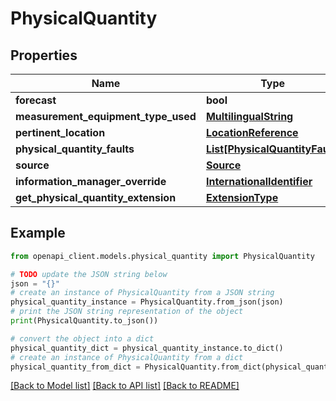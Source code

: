 # PhysicalQuantity


## Properties

Name | Type | Description | Notes
------------ | ------------- | ------------- | -------------
**forecast** | **bool** |  | [optional] 
**measurement_equipment_type_used** | [**MultilingualString**](MultilingualString.md) |  | [optional] 
**pertinent_location** | [**LocationReference**](LocationReference.md) |  | [optional] 
**physical_quantity_faults** | [**List[PhysicalQuantityFault]**](PhysicalQuantityFault.md) |  | [optional] 
**source** | [**Source**](Source.md) |  | [optional] 
**information_manager_override** | [**InternationalIdentifier**](InternationalIdentifier.md) |  | [optional] 
**get_physical_quantity_extension** | [**ExtensionType**](ExtensionType.md) |  | [optional] 

## Example

```python
from openapi_client.models.physical_quantity import PhysicalQuantity

# TODO update the JSON string below
json = "{}"
# create an instance of PhysicalQuantity from a JSON string
physical_quantity_instance = PhysicalQuantity.from_json(json)
# print the JSON string representation of the object
print(PhysicalQuantity.to_json())

# convert the object into a dict
physical_quantity_dict = physical_quantity_instance.to_dict()
# create an instance of PhysicalQuantity from a dict
physical_quantity_from_dict = PhysicalQuantity.from_dict(physical_quantity_dict)
```
[[Back to Model list]](../README.md#documentation-for-models) [[Back to API list]](../README.md#documentation-for-api-endpoints) [[Back to README]](../README.md)


